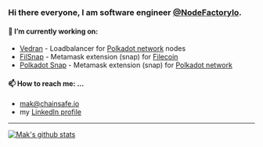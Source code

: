 ### Hi there everyone, I am software engineer [@NodeFactoryIo](https://nodefactory.io/).

#### 🔭 I’m currently working on:
- [Vedran](https://github.com/NodeFactoryIo/vedran) - Loadbalancer for [Polkadot network](https://github.com/paritytech/polkadot) nodes
- [FilSnap](https://github.com/NodeFactoryIo/filsnap) - Metamask extension (snap) for [Filecoin](https://filecoin.io/)
- [Polkadot Snap](https://github.com/NodeFactoryIo/metamask-snap-polkadot) - Metamask extension (snap) for [Polkadot network](https://github.com/paritytech/polkadot) 

<!--
#### 🌱 I’m currently learning ...
- A lot about crypto space, expecially about things 
-

#### 💬 Ask me about ...
- 
-
-->

#### 📫 How to reach me: ...
- mak@chainsafe.io
- my [LinkedIn profile](https://www.linkedin.com/in/mak-muftic/)

---


[![Mak's github stats](https://github-readme-stats.vercel.app/api?username=MakMuftic&hide=stars&count_private=true&show_icons=true&custom_title=Mak's%20github%20stats)](https://github.com/anuraghazra/github-readme-stats)


<!--
**MakMuftic/MakMuftic** is a ✨ _special_ ✨ repository because its `README.md` (this file) appears on your GitHub profile.

Here are some ideas to get you started:

- 🔭 I’m currently working on ...
- 🌱 I’m currently learning ...
- 👯 I’m looking to collaborate on ...
- 🤔 I’m looking for help with ...
- 💬 Ask me about ...
- 📫 How to reach me: ...
- 😄 Pronouns: ...
- ⚡ Fun fact: ...
-->
